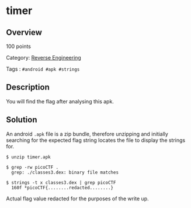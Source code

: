 # timer #
 
## Overview ##
 
100 points
 
Category: [Reverse Engineering](../)
 
Tags : `#android #apk #strings`
 
## Description ##
 
You will find the flag after analysing this apk.

## Solution ##

An android `.apk` file is a zip bundle, therefore unzipping and initially searching for the expected flag string locates the file to display the strings for.

    $ unzip timer.apk

    $ grep -rw picoCTF .
      grep: ./classes3.dex: binary file matches

    $ strings -t x classes3.dex | grep picoCTF
      160f *picoCTF{........redacted........}

Actual flag value redacted for the purposes of the write up.